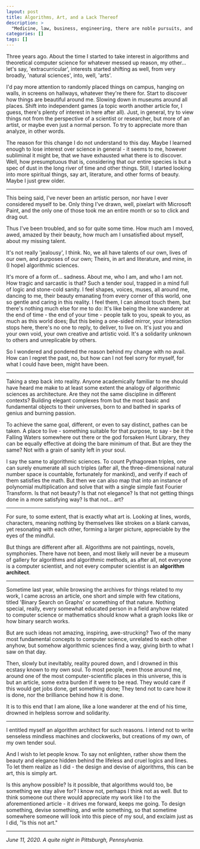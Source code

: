 ```yaml
---
layout: post
title: Algorithms, Art, and a Lack Thereof
description: >
  "Medicine, law, business, engineering, there are noble pursuits, and necessary to sustain life. But poetry, beauty, romance, love, these are what we stay alive for."
categories: []
tags: []
---
```

Three years ago. About the time I started to take interest in algorithms and theoretical computer science for whatever messed up reason, my other... let's say, 'extracurricular', interests started shifting as well, from very broadly, 'natural sciences', into, well, 'arts'. 

I'd pay more attention to randomly placed things on campus, hanging on walls, in screens on hallways, whatever they're there for. Start to discover how things are beautiful around me. Slowing down in museums around all places. Shift into independent games (a topic worth another article for, I guess, there's plenty of interest in here after all). Just, in general, try to view things not from the perspective of a scientist or researcher, but more of an artist, or maybe even just a normal person. To try to appreciate more than analyze, in other words.

The reason for this change I do not understand to this day. Maybe I learned enough to lose interest over science in general - it seems to me, however subliminal it might be, that we have exhausted what there is to discover. Well, how presumptuous that is, considering that our entire species is but a spec of dust in the long river of time and other things. Still, I started looking into more spiritual things, say art, literature, and other forms of beauty. Maybe I just grew older.

---

This being said, I've never been an artistic person, nor have I ever considered myself to be. Only thing I've drawn, well, pixelart with Microsoft Paint, and the only one of those took me an entire month or so to click and drag out.

Thus I've been troubled, and so for quite some time. How much am I moved, awed, amazed by their beauty, how much am I unsatisfied about myself, about my missing talent.

It's not really 'jealousy', I think. No, we all have talents of our own, lives of our own, and purposes of our own; Theirs, in art and literature, and mine, in (I hope) algorithmic sciences.

It's more of a form of... sadness. About me, who I am, and who I am not. How tragic and sarcastic is that? Such a tender soul, trapped in a mind full of logic and stone-cold sanity. I feel shapes, voices, muses, all around me, dancing to me, their beauty emanating from every corner of this world, one so gentle and caring in this reality. I feel them, I can almost touch them, but there's nothing much else for me to do: It's like being the lone wanderer at the end of time - the end of your time - people talk to you, speak to you, as much as this world does; But this being a one-sided mirror, your interaction stops here, there's no one to reply, to deliver, to live on. It's just you and your own void, your own creative and artistic void. It's a solidarity unknown to others and unreplicable by others.

So I wondered and pondered the reason behind my change with no avail. How can I regret the past, no, but how can I not feel sorry for myself, for what I could have been, might have been.

---

Taking a step back into reality. Anyone academically familiar to me should have heard me make to at least some extent the analogy of algorithmic sciences as architecture. Are they not the same discipline in different contexts? Building elegant complexes from but the most basic and fundamental objects to their universes, born to and bathed in sparks of genius and burning passion.

To achieve the same goal, different, or even to say distinct, pathes can be taken. A place to live - something suitable for that purpose, to say - be it the Falling Waters somewhere out there or the god forsaken Hunt Library, they can be equally effective at doing the bare minimum of that. But are they the same? Not with a grain of sanity left in your soul.

I say the same to algorithmic sciences. To count Pythagorean triples, one can surely enumerate all such triples (after all, the three-dimensional natural number space is countable, fortunately for mankind), and verify if each of them satisfies the math. But then we can also map that into an instance of polynomial multiplication and solve that with a single simple fast Fourier Transform. Is that not beauty? Is that not elegance? Is that not getting things done in a more satisfying way? Is that not... art?

---

For sure, to some extent, that is exactly what art is. Looking at lines, words, characters, meaning nothing by themselves like strokes on a blank canvas, yet resonating with each other, forming a larger picture, appreciable by the eyes of the mindful.

But things are different after all. Algorithms are not paintings, novels, symphonies. There have not been, and most likely will never be a museum of gallery for algorithms and algorithmic methods, as after all, not everyone is a computer scientist, and not every computer scientist is an **algorithm architect**.

---

Sometime last year, while browsing the archives for things related to my work, I came across an article, one short and simple with few citations, titled 'Binary Search on Graphs' or something of that nature. Nothing special, really, every somewhat educated person in a field anyhow related to computer science or mathematics should know what a graph looks like or how binary search works. 

But are such ideas not amazing, inspiring, awe-strucking? Two of the many most fundamental concepts to computer science, unrelated to each other anyhow, but somehow algorithmic sciences find a way, giving birth to what I saw on that day.

Then, slowly but inevitably, reality poured down, and I drowned in this ecstasy known to my own soul. To most people, even those around me, around one of the most computer-scientific places in this universe, this is but an article, some extra burden if it were to be read. They would care if this would get jobs done, get something done; They tend not to care how it is done, nor the brilliance behind how it is done.

It is to this end that I am alone, like a lone wanderer at the end of his time, drowned in helpless sorrow and solidarity.

---

I entitled myself an algorithm architect for such reasons. I intend not to write senseless mindless machines and clockwerks, but creations of my own, of my own tender soul. 

And I wish to let people know. To say not enlighten, rather show them the beauty and elegance hidden behind the lifeless and cruel logics and lines. To let them realize as I did - the design and devise of algorithms, this can be art, this is simply art.

Is this anyhow possible? Is it possible, that algorithms would too, be something we stay alive for? I know not, perhaps I think not as well. But to think someone out there would appreciate my work like I to the aforementioned article - it drives me forward, keeps me going. To design something, devise something, and write something, so that sometime somewhere someone will look into this piece of my soul, and exclaim just as I did, "Is this not art."

---

*June 11, 2020. A quite night in Pittsburgh, Pennsylvania.*